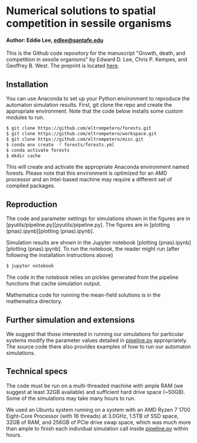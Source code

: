 # Numerical solutions to spatial competition in sessile organisms
#### Author: Eddie Lee, edlee@santafe.edu

This is the Github code repository for the manuscript "Growth, death, and competition in
sessile organisms" by Edward D. Lee, Chris P. Kempes, and Geoffrey B. West.  The preprint
is located [here](https://arxiv.org/abs/2009.14699).


## Installation
You can use Anaconda to set up your Python environment to reproduce the automaton
simulation results. First, git clone the repo and create the appropriate environment. Note
that the code below installs some custom modules to run.
```bash
$ git clone https://github.com/eltrompetero/forests.git
$ git clone https://github.com/eltrompetero/workspace.git
$ git clone https://github.com/eltrompetero/misc.git
$ conda env create -f forests/forests.yml
$ conda activate forests
$ mkdir cache
```
This will create and activate the appropriate Anaconda environment named forests. Please
note that this environment is optimized for an AMD processor and an Intel-based machine
may require a different set of compiled packages.


## Reproduction
The code and parameter settings for simulations shown in the figures are in
[pyutils/pipeline.py][pyutils/pipeline.py].  The figures are in
[plotting (pnas).ipynb][plotting (pnas).ipynb].

Simulation results are shown in the Jupyter notebook [plotting (pnas).ipynb][plotting
(pnas).ipynb]. To run the notebook, the reader might run (after following the installation
instructions above)
```bash
$ jupyter notebook
```
The code in the notebook relies on pickles generated from the pipeline functions
that cache simulation output.

Mathematica code for running the mean-field solutions is in the mathematica directory.


## Further simulation and extensions
We suggest that those interested in running our simulations for particular systems modify
the parameter values detailed in [pipeline.py](pyutils/pipeline.py) appropriately. The
source code there also provides examples of how to run our automaton simulations.


## Technical specs
The code must be run on a multi-threaded machine with ample RAM (we suggest at least
32GB available) and sufficient hard drive space (~50GB). Some of the simulations may take
many hours to run. 

We used an Ubuntu system running on a system with an AMD Ryzen 7 1700 Eight-Core Processor
(with 16 threads) at 3.0GHz, 1.5TB of SSD space, 32GB of RAM, and 256GB of PCIe drive swap
space, which was much more than ample to finish each individual simulation call inside
[pipeline.py](pyutils/pipeline.py) within hours.
